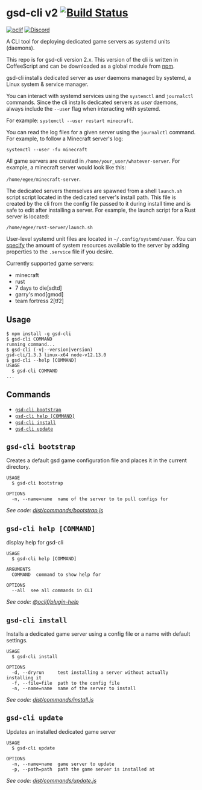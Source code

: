 # gsd-cli v2 [![Build Status](https://travis-ci.org/Egeeio/gsd-cli.svg?branch=master)](https://travis-ci.org/Egeeio/gsd-cli)

[![oclif](https://img.shields.io/badge/cli-oclif-brightgreen.svg)](https://oclif.io)
[![Discord](https://discordapp.com/api/guilds/183740337976508416/widget.png?style=shield)](https://discord.gg/EMbcgR8)

A CLI tool for deploying dedicated game servers as systemd units (daemons).

This repo is for gsd-cli version 2.x. This version of the cli is written in CoffeeScript and can be downloaded as a global module from [npm](https://www.npmjs.com/package/gsd-cli).

gsd-cli installs dedicated server as _user_ daemons managed by systemd, a Linux system & service manager.

You can interact with systemd services using the `systemctl` and `journalctl` commands. Since the cli installs dedicated servers as _user_ daemons, always include the `--user` flag when interacting with systemd.

For example:  `systemctl --user restart minecraft`.

You can read the log files for a given server using the `journalctl` command. For example, to follow a Minecraft server's log:

`systemctl --user -fu minecraft`

All game servers are created in `/home/your_user/whatever-server`. For example, a minecraft server would look like this:

`/home/egee/minecraft-server`.

The dedicated servers themselves are spawned from a shell `launch.sh` script script located in the dedicated server's install path. This file is created by the cli from the config file passed to it during install time and is safe to edit after installing a server. For example, the launch script for a Rust server is located:

`/home/egee/rust-server/launch.sh`

User-level systemd unit files are located in `~/.config/systemd/user`. You can [specify](https://www.freedesktop.org/software/systemd/man/systemd.resource-control.html#) the amount of system resources available to the server by adding properties to the `.service` file if you desire.

Currently supported game servers:

* minecraft
* rust
* 7 days to die[sdtd]
* garry's mod[gmod]
* team fortress 2[tf2]

## Usage
<!-- usage -->
```sh-session
$ npm install -g gsd-cli
$ gsd-cli COMMAND
running command...
$ gsd-cli (-v|--version|version)
gsd-cli/1.3.3 linux-x64 node-v12.13.0
$ gsd-cli --help [COMMAND]
USAGE
  $ gsd-cli COMMAND
...
```
<!-- usagestop -->
## Commands
<!-- commands -->
* [`gsd-cli bootstrap`](#gsd-cli-bootstrap)
* [`gsd-cli help [COMMAND]`](#gsd-cli-help-command)
* [`gsd-cli install`](#gsd-cli-install)
* [`gsd-cli update`](#gsd-cli-update)

## `gsd-cli bootstrap`

Creates a default gsd game configuration file and places it in the current directory.

```
USAGE
  $ gsd-cli bootstrap

OPTIONS
  -n, --name=name  name of the server to to pull configs for
```

_See code: [dist/commands/bootstrap.js](https://github.com/Egeeio/gsd-cli/blob/v1.3.3/dist/commands/bootstrap.js)_

## `gsd-cli help [COMMAND]`

display help for gsd-cli

```
USAGE
  $ gsd-cli help [COMMAND]

ARGUMENTS
  COMMAND  command to show help for

OPTIONS
  --all  see all commands in CLI
```

_See code: [@oclif/plugin-help](https://github.com/oclif/plugin-help/blob/v2.2.2/src/commands/help.ts)_

## `gsd-cli install`

Installs a dedicated game server using a config file or a name with default settings.

```
USAGE
  $ gsd-cli install

OPTIONS
  -d, --dryrun     test installing a server without actually installing it
  -f, --file=file  path to the config file
  -n, --name=name  name of the server to install
```

_See code: [dist/commands/install.js](https://github.com/Egeeio/gsd-cli/blob/v1.3.3/dist/commands/install.js)_

## `gsd-cli update`

Updates an installed dedicated game server

```
USAGE
  $ gsd-cli update

OPTIONS
  -n, --name=name  game server to update
  -p, --path=path  path the game server is installed at
```

_See code: [dist/commands/update.js](https://github.com/Egeeio/gsd-cli/blob/v1.3.3/dist/commands/update.js)_
<!-- commandsstop -->
